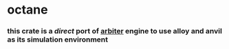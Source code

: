 # octane

### this crate is a *direct* port of [arbiter](https://github.com/primitivefinance/arbiter) engine to use alloy and anvil as its simulation environment